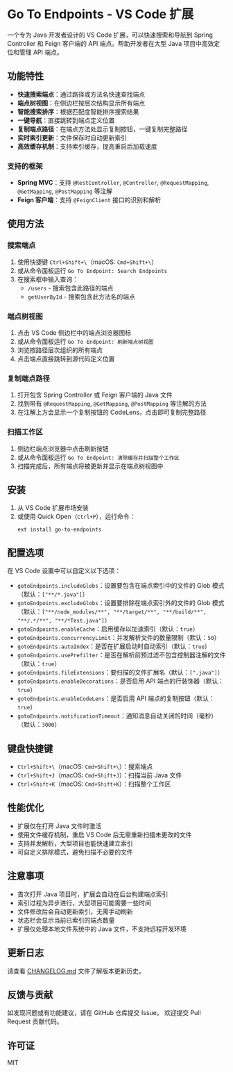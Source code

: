 # Go To Endpoints - VS Code 扩展

一个专为 Java 开发者设计的 VS Code 扩展，可以快速搜索和导航到 Spring Controller 和 Feign 客户端的 API 端点。帮助开发者在大型 Java 项目中高效定位和管理 API 端点。

## 功能特性

- **快速搜索端点**：通过路径或方法名快速查找端点
- **端点树视图**：在侧边栏按层次结构显示所有端点
- **智能搜索排序**：根据匹配度智能排序搜索结果
- **一键导航**：直接跳转到端点定义位置
- **复制端点路径**：在端点方法处显示复制按钮，一键复制完整路径
- **实时索引更新**：文件保存时自动更新索引
- **高效缓存机制**：支持索引缓存，提高重启后加载速度

### 支持的框架

- **Spring MVC**：支持 `@RestController`, `@Controller`, `@RequestMapping`, `@GetMapping`, `@PostMapping` 等注解
- **Feign 客户端**：支持 `@FeignClient` 接口的识别和解析

## 使用方法

### 搜索端点

1. 使用快捷键 `Ctrl+Shift+\`（macOS: `Cmd+Shift+\`）
2. 或从命令面板运行 `Go To Endpoint: Search Endpoints`
3. 在搜索框中输入查询：
   - `/users` - 搜索包含此路径的端点
   - `getUserById` - 搜索包含此方法名的端点

### 端点树视图

1. 点击 VS Code 侧边栏中的端点浏览器图标
2. 或从命令面板运行 `Go To Endpoint: 刷新端点树视图`
3. 浏览按路径层次组织的所有端点
4. 点击端点直接跳转到源代码定义位置

### 复制端点路径

1. 打开包含 Spring Controller 或 Feign 客户端的 Java 文件
2. 找到带有 `@RequestMapping`, `@GetMapping`, `@PostMapping` 等注解的方法
3. 在注解上方会显示一个复制按钮的 CodeLens，点击即可复制完整路径

### 扫描工作区

1. 侧边栏端点浏览器中点击刷新按钮
2. 或从命令面板运行 `Go To Endpoint: 清除缓存并扫描整个工作区`
3. 扫描完成后，所有端点将被更新并显示在端点树视图中

## 安装

1. 从 VS Code 扩展市场安装
2. 或使用 Quick Open（`Ctrl+P`），运行命令：
   ```
   ext install go-to-endpoints
   ```

## 配置选项

在 VS Code 设置中可以自定义以下选项：

- `gotoEndpoints.includeGlobs`：设置要包含在端点索引中的文件的 Glob 模式（默认：`["**/*.java"]`）
- `gotoEndpoints.excludeGlobs`：设置要排除在端点索引外的文件的 Glob 模式（默认：`["**/node_modules/**", "**/target/**", "**/build/**", "**/.*/**", "**/*Test.java"]`）
- `gotoEndpoints.enableCache`：启用缓存以加速索引（默认：`true`）
- `gotoEndpoints.concurrencyLimit`：并发解析文件的数量限制（默认：`50`）
- `gotoEndpoints.autoIndex`：是否在扩展启动时自动索引（默认：`true`）
- `gotoEndpoints.usePrefilter`：是否在解析前预过滤不包含控制器注解的文件（默认：`true`）
- `gotoEndpoints.fileExtensions`：要扫描的文件扩展名（默认：`[".java"]`）
- `gotoEndpoints.enableDecorations`：是否启用 API 端点的行装饰器（默认：`true`）
- `gotoEndpoints.enableCodeLens`：是否启用 API 端点的复制按钮（默认：`true`）
- `gotoEndpoints.notificationTimeout`：通知消息自动关闭的时间（毫秒）（默认：`3000`）

## 键盘快捷键

- `Ctrl+Shift+\`（macOS: `Cmd+Shift+\`）：搜索端点
- `Ctrl+Shift+J`（macOS: `Cmd+Shift+J`）：扫描当前 Java 文件
- `Ctrl+Shift+K`（macOS: `Cmd+Shift+K`）：扫描整个工作区

## 性能优化

- 扩展仅在打开 Java 文件时激活
- 使用文件缓存机制，重启 VS Code 后无需重新扫描未更改的文件
- 支持并发解析，大型项目也能快速建立索引
- 可自定义排除模式，避免扫描不必要的文件

## 注意事项

- 首次打开 Java 项目时，扩展会自动在后台构建端点索引
- 索引过程为异步进行，大型项目可能需要一些时间
- 文件修改后会自动更新索引，无需手动刷新
- 状态栏会显示当前已索引的端点数量
- 扩展仅处理本地文件系统中的 Java 文件，不支持远程开发环境

## 更新日志

请查看 [CHANGELOG.md](CHANGELOG.md) 文件了解版本更新历史。

## 反馈与贡献

如发现问题或有功能建议，请在 GitHub 仓库提交 Issue。
欢迎提交 Pull Request 贡献代码。

## 许可证

MIT

